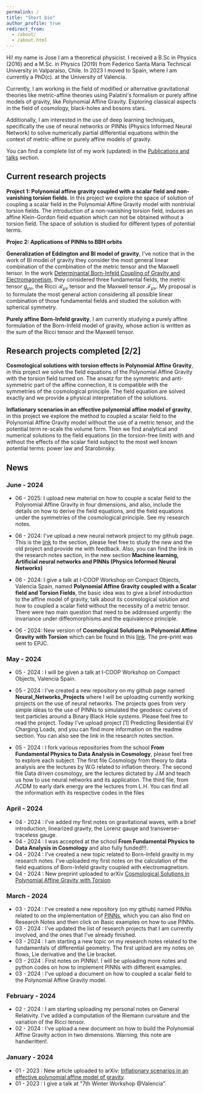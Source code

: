 ```yaml
---
permalink: /
title: "Short bio"
author_profile: true
redirect_from: 
  - /about/
  - /about.html
---
```



Hi! my name is Jose I am a theoretical physicist. I received a B.Sc in Physics (2016) and a M.Sc. in Physics (2019) from
Federico Santa María Technical University in Valparaíso, Chile. In 2023 I moved
to Spain, where I am currently a PhD(c). at the University of Valencia.

Currently, I am working in the field of modified or alternative gravitational theories like metric-affine theories
using Palatini's formalism or purely affine models of gravity, like Polynomial Affine Gravity. Exploring classical
aspects in the field of cosmology, black-holes and bosons stars.

Additionally, I am interested in the use of deep learning techniques, specifically the use of neural networks or PINNs (Physics 
Informed Neural Network) to solve numerically partial differential equations within the context of metric-affine
or purely affine models of gravity.

You can find a complete list of my work (updated) in the [Publications and talks](https://joseipg1.github.io/publications/) section.

## Current research projects

**Project 1: Polynomial affine gravity coupled with a scalar field and non-vanishing torsion fields**. In this project we explore the space of solution of coupling a scalar field in the Polynomial Affine Gravity model with nontrivial torsion fields. The introduction of a non-vanishing torsion field, induces an affine Klein-Gordon field equation which can not be obtained without a torsion field. The space of solution is studied for different types of potential terms.

**Projec 2: Applications of PINNs to BBH orbits**

**Generalization of Eddington and BI model of gravity**, I've notice that in the work of BI model of gravity they consider
the most general linear combination of the combination of the metric tensor and the Maxwell tensor. In the work [Determinantal Born-Infeld Coupling of Gravity and Electromagnetism](https://arxiv.org/pdf/2112.09978.pdf), they considered three fundamental fields, the metric tensor $g_{\mu\nu}$, the Ricci $\mathcal R_{\mu\nu}$ tensor and the Maxwell tensor $\mathcal F_{\mu\nu}$. My proposal is to formulate the most general action considering all possible linear combination of those fundamental fields and studied the solution with spherical symmetry.

**Purely affine Born-Infeld gravity**, I am currently studying a purely affine formulation of the Born-Infeld model of gravity, whose action
is written as the sum of the Ricci tensor and the Maxwell tensor.

## Research projects completed [2/2]

**Cosmological solutions with torsion effects in Polynomial Affine Gravity**, in this project we solve the field equations of the Polynomial
Affine Gravity with the torsion field turned on. The ansatz for the symmetric and anti-symmetric part of the affine connection, it is compatible with the symmetries of the cosmological principle. The field equation are solved exactly and we provide a physical interpretation of the solutions.

**Inflationary scenarios in an effective polynomial affine model of gravity**, in this project we explore the method to coupled a scalar field to the
Polynomial Affine Gravity model without the use of a metric tensor, and the potential term re-scale the volume form. Then we find analytical and numerical solutions to the field equations (in the torsion-free limit) with and without the effects of the scalar field subject to the most well known potential terms: power law and Starobinsky.
 

## News

### June - 2024

- 06 - 2025: I upload new material on how to couple a scalar field to the Polynomial Affine Gravity in four dimensions, and also, include the details on how to derive the field equations, and the field equations under the symmetries of the cosmological principle. See my research notes.

- 06 - 2024: I've upload a new neural network project to my github page. This is the [link](https://github.com/JoseiPG1/Neural_Networks_Projects/tree/main) to the section, please feel free to study the new and the old project and provide me with feedback. Also, you can find the link in the research notes section, in the new section **Machine learning, Artificial neural networks and PINNs (Physics Informed Neural Networks)**

- 06 - 2024: I give a talk at I-COOP Workshop on Compact Objects, Valencia Spain, named **Polynomial Affine Gravity coupled with a Scalar field and Torsion Fields**, the basic idea was to give a brief introduction to the affine model of gravity, talk about its cosmological solution and how to coupled a scalar field without the necessity of a metric tensor. There were two main question that need to be addressed urgently: the invariance under diffeomorphisms and the equivalence principle.

- 06 - 2024: New version of **Cosmological Solutions in Polynomial Affine Gravity with Torsion** which can be found in this [link](). The pre-print was sent to EPJC.

### May - 2024

- 05 - 2024 : I will be given a talk at I-COOP Workshop on Compact Objects, Valencia Spain.

- 05 - 2024 : I've created a new repository on my github page named **Neural_Networks_Projects** where I will be uploading currently working projects on the use of neural networks. The projects goes from very simple ideas to the use of PINNs to simulated the geodesic curves of test particles around a Binary Black Hole systems. Please feel free to read the project. Today I've upload project [1] Predicting Residential EV Charging Loads, and you can find more information on the readme section. You can also see the link in the research notes section.

- 05 - 2024 : I fork various repositories from the school **From Fundamental Physics to Data Analysis in Cosmology**, please feel free to explore each subject. The first file Cosmology from theory to data analysis are the lectures by W.G related to inflation theory. The second file Data driven cosmology, are the lectures dictated by J.M and teach us how to use neural networks and its application. The third file, from $\Lambda$CDM to early dark energy are the lectures from L.H. You can find all the information with its respective codes in the files

### April - 2024

- 04 - 2024 : I've added my first notes on gravitational waves, with a brief introduction, linearized gravity, the Lorenz gauge and transverse-traceless gauge.
- 04 - 2024 : I was accepted at the school **From Fundamental Physics to Data Analysis in Cosmology** and also fully funded!!!.
- 04 - 2024 : I've created a new topic related to Born-Infeld gravity in my research notes. I've uploaded my first notes on the calculation of the field equations of Born-Infeld gravity coupled with electromagnetism.
- 04 - 2024 : New  preprint uploaded to arXiv [Cosmological Solutions in Polynomial Affine Gravity with Torsion](https://arxiv.org/abs/2404.11703)

### March - 2024
- 03 - 2024 : I've created a new repository (on my github) named PINNs related to on the implementation of [PINNs](https://github.com/JoseiPG1/PINNs), which you can also find on Research Notes and then click on Basic examples on how to use PINNs.
- 03 - 2024 : I've updated the list of research projects that I am currently involved, and the ones that I've already finished.
- 03 - 2024 : I am starting a new topic on my research notes related to the fundamentals of differential geometry. The first upload are my notes on flows, Lie derivative and the Lie bracket.
- 03 - 2024 : First notes on PINNs!. I will be uploading more notes and python codes on how to implement PINNs with different examples.
- 03 - 2024 : I've upload a document on how to coupled a scalar field to the Polynomial Affine Gravity model.

### February - 2024

- 02 - 2024 : I am starting uploading my personal notes on General Relativity. I've added a computation of the Riemann curvature and the variation of the 
Ricci tensor.
- 02 - 2024 : I've upload a new document on how to build the Polynomial Affine Gravity action in two dimensions. Warning, this note are handwritten!.

### January - 2024

- 01 - 2023 : New article uploaded to arXiv: [Inflationary scenarios in an effective polynomial affine model of gravity](https://browse.arxiv.org/abs/2312.07312).
- 01 - 2023 : I give a talk at "7th Winter Workshop @Valencia".